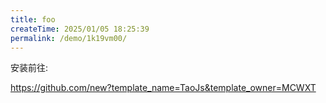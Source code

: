 ```yaml
---
title: foo
createTime: 2025/01/05 18:25:39
permalink: /demo/1k19vm00/
---
```


安装前往:

https://github.com/new?template_name=TaoJs&template_owner=MCWXT
